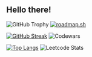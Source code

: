 ## Hello there!

![GitHub Trophy](https://github-profile-trophy.vercel.app/?username=ryo-ma&column=3&margin-w=15&margin-h=15&title=MultiLanguage,Repositories,Commits&theme=juicyfresh) [![roadmap.sh](https://api.roadmap.sh/v1-badge/wide/648c172535999ac82376b41a?variant=dark&roadmaps=frontend%2Cbackend%2Ccomputer-science%2Cdevops)](https://roadmap.sh)

[![GitHub Streak](https://github-readme-streak-stats.herokuapp.com/?user=zbyju&theme=dark)](https://git.io/streak-stats) ![Codewars](https://github.r2v.ch/codewars?user=ogturu)

[![Top Langs](https://github-readme-stats.vercel.app/api/top-langs/?username=zbyju&hide=jupyter%20Notebook,scss,html,vue&theme=dark&langs_count=10)](https://github.com/anuraghazra/github-readme-stats) ![Leetcode Stats](https://leetcard.jacoblin.cool/Turu?theme=dark&ext=activity)
